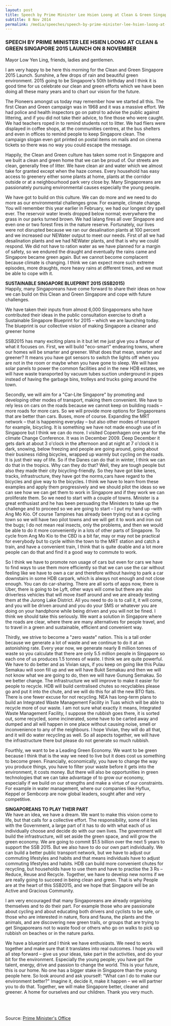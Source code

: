 ```yaml
---
layout: post
title: Speech by Prime Minister Lee Hsien Loong at Clean & Green Singapore 2015 Launch on 8 November
subtitle: 8 Nov 2014
permalink: /media/speeches/speech-by-prime-minister-lee-hsien-loong-at-clean-green-singapore-2015-launch-on-8-november
---
```


### SPEECH BY PRIME MINISTER LEE HSIEN LOONG AT CLEAN & GREEN SINGAPORE 2015 LAUNCH ON 8 NOVEMBER  
Mayor Low Yen Ling, friends, ladies and gentlemen. 

I am very happy to be here this morning for the Clean and Green Singapore 2015 Launch. Sunshine, a few drops of rain and beautiful green environment. 2015 going to be Singapore's 50th birthday and I think it is good time for us celebrate our clean and green efforts which we have been doing all these many years and to chart our vision for the future. 

The Pioneers amongst us today may remember how we started all this. The first Clean and Green campaign was in 1968 and it was a massive effort. We had police and health inspectors go on patrol to advise the public against littering, and if you did not take their advice, to fine those who were caught. We had teachers roped in to remind students not to litter. We had fliers were displayed in coffee shops, at the communities centres, at the bus shelters and even in offices to remind people to keep Singapore clean. The campaign slogan even got printed on postal items on mails and on cinema tickets so there was no way you could escape the message. 

Happily, the Clean and Green culture has taken some root in Singapore and we built a clean and green home that we can be proud of. Our streets are clean, generally free of litter. We have clean air and water which we almost take for granted except when the haze comes. Every household has easy access to greenery either some plants at home, plants at the corridor outside or at a neighbourhood park very close by. Many Singaporeans are passionately pursuing environmental causes especially the young people. 

We have got to build on this culture. We can do more and we need to do more as our environmental challenges grow. For example, climate change. You will remember this year earlier in February, we had our longest dry spell ever. The reservoir water levels dropped below normal; everywhere the grass in our parks turned brown. We had lalang fires all over Singapore and even one or two forest fires in the nature reserve. Fortunately, our lives were not disrupted because we ran our desalination plants at 100 percent and we increased our NEWater output to meet our needs. First of all we had desalination plants and we had NEWater plants, and that is why we could respond. We did not have to ration water as we have planned for a margin of safety, so we endured the draught and eventually the rains came and Singapore became green again. But we cannot become complacent because climate is changing. I think we can expect more such extreme episodes, more draughts, more heavy rains at different times, and we must be able to cope with it. 

**SUSTAINABLE SINGAPORE BLUEPRINT 2015 (SSB2015)**   
Happily, many Singaporeans have come forward to share their ideas on how we can build on this Clean and Green Singapore and cope with future challenges. 

We have taken their inputs from almost 6,000 Singaporeans who have contributed their ideas in the public consultation exercise to draft a Sustainable Singapore Blueprint for 2015 – which we are launching today. The blueprint is our collective vision of making Singapore a cleaner and greener home 

SSB2015 has many exciting plans in it but let me just give you a flavour of what it focuses on. First, we will build "eco-smart" endearing towns, where our homes will be smarter and greener. What does that mean, smarter and greener? It means you have got sensors to switch the lights off when you are not in the room or maybe when you have gone to sleep. We will have solar panels to power the common facilities and in the new HDB estates, we will have waste transported by vacuum tubes suction underground in pipes instead of having the garbage bins, trolleys and trucks going around the town. 

Secondly, we will aim for a "Car-Lite Singapore" by promoting and developing other modes of transport, making them convenient. We have to rely less on cars on the roads because we cannot keep on building roads – more roads for more cars. So we will provide more options for Singaporeans that are better than cars. Buses, more of course. Expanding the MRT network – that is happening everyday – but also other modes of transport for example, bicycling. It is something we have not made enough use of in Singapore but I think we can do more. I visited Copenhagen one year for the climate Change Conference. It was in December 2009. Deep December it gets dark at about 3 o'clock in the afternoon and at night at 7 o'clock it is dark, snowing, below freezing and people are going around, going about their business riding bicycles, wrapped up warmly but cycling on the roads. It is just their way of life. So if the Danes can do that in winter, I think we can do that in the tropics. Why can they do that? Well, they are tough people but also they made their city bicycling-friendly. So they have got bike lanes, tracks, infrastructure, they have got the norms,cars have regard to the bicycles and give way to the bicycles. I think we have to learn from these examples and apply them progressively and we should pilot the ideas so we can see how we can get them to work in Singapore and if they work we can proliferate them. So we need to start with a couple of towns. Minister is a great enthusiast and he has been persuading the Ministers to take up the challenge and to proceed so we are going to start – I put my hand up –with Ang Mo Kio. Of course Tampines has already been trying out as a cycling town so we will have two pilot towns and we will get it to work and iron out the bugs; I do not mean real insects, only the problems, and then we would be able to do it more conveniently in a lots of other parts of Singapore. To cycle from Ang Mo Kio to the CBD is a bit far, may or may not be practical for everybody but to cycle within the town to the MRT station and catch a train, and have a convenient train, I think that is quite doable and a lot more people can do that and find it a good way to commute to work. 

So I think we have to promote non usage of cars but even for cars we have to find ways to use them more efficiently so that we can use the car without feeling like we have to own a car and therefore without having to park a car downstairs in some HDB carpark, which is always not enough and not close enough. You can do car-sharing. There are all sorts of apps now, there is Uber, there is going to be Lyft, other ways will come but there are also driverless vehicles that will move itself around and we are already testing them at the Jurong Lake District. All you need to do is to call it, it will come, and you will be driven around and you do your SMS or whatever you are doing on your handphone while being driven and you will not be fined. I think we should take this seriously. We want a solution in Singapore where the roads are clear, where there are many alternatives for people travel, and to travel in a green and sustainable, efficient and convenient way. 

Thirdly, we strive to become a "zero waste" nation. This is a tall order because we generate a lot of waste and we continue to do it at an astonishing rate. Every year now, we generate nearly 8 million tonnes of waste so you calculate that there are only 5.5 million people in Singapore so each one of us produces 1.5 tonnes of waste. I think we are quite powerful. We have to do better and as Vivian says, if you keep on going like this Pulau Semakau will soon fill up and we will have Bukit Semakau and then we will not know what we are going to do, then we will have Gunung Semakau. So we better change. The infrastructure we will improve to make it easier for people to recycle. HDB will build centralised chutes so recyclables please go and put it into the chute, and we will do this for all the new BTO flats. There is one fewer excuse for not recycling. NEA has long-term plans to build an Integrated Waste Management Facility in Tuas which will be able to recycle more of our waste. I am not sure what exactly it means, Integrated Waste Management Facility, I suppose the rubbish goes there, it is sorted out, some recycled, some incinerated, some have to be carted away and dumped and all will happen in one place without causing noise, smell or inconvenience to any of the neighbours. I hope Vivian, they will do all that, and it will do water recycling as well. So all aspects together, we will have the infrastructure there but please do not generate so much rubbish. 

Fourthly, we want to be a Leading Green Economy. We want to be green because I think that is the way we need to live but it does cost us something to become green. Financially, economically, you have to change the way you produce things, you have to filter your waste before it gets into the environment, it costs money. But there will also be opportunities in green technologies that we can take advantage of to grow our economy, especially if we build on our strengths and make a virtue of our constraints. For example in water management, where our companies like Hyflux, Keppel or Sembcorp are now global leaders, sought after and very competitive. 

**SINGAPOREANS TO PLAY THEIR PART**   
We have an idea, we have a dream. We want to make this vision come to life, but that calls for a collective effort. The responsibility, some of it lies with the Government, a large part of it has to do with what each of us individually choose and decide do with our own lives. The government will build the infrastructure, will set aside the green space, and will grow the green economy. We are going to commit $1.5 billion over the next 5 years to support the SSB 2015. But we also have to do our own part individually. We can build a better public transport network, but we have to adjust our commuting lifestyles and habits and that means individuals have to adjust commuting lifestyles and habits. HDB can build more convenient chutes for recycling, but households have to use them and have to practise the 3 Rs – Reduce, Reuse and Recycle. Together, we have to develop new norms if we are really going to succeed in being clean and green. That is why People are at the heart of this SSB2015, and we hope that Singapore will be an Active and Gracious Community. 

I am very encouraged that many Singaporeans are already organising themselves and to do their part. For example those who are passionate about cycling and about educating both drivers and cyclists to be safe, or those who are interested in nature, flora and fauna, the plants and the animals, and are discovering new green trails, or groups that are trying to get Singaporeans not to waste food or others who go on walks to pick up rubbish on beaches or in the nature parks. 

We have a blueprint and I think we have enthusiasts. We need to work together and make sure that it translates into real outcomes. I hope you will all step forward – give us your ideas, take part in the activities, and do your bit for the environment. Especially the young people; you have got the talent, energy, drive and passion to change the world. This is your future, this is our home. No one has a bigger stake in Singapore than the young people here. So look around and ask yourself: "What can I do to make our environment better?" Imagine it, decide it, make it happen – we will partner you to do that. Together, we will make Singapore better, cleaner and greener. A home for ourselves and our children. Thank you very much. 
<br><br><br><br>


Source: [<a href="https://www.pmo.gov.sg/" target="_blank">Prime Minister's Office</a>](https://www.pmo.gov.sg/)